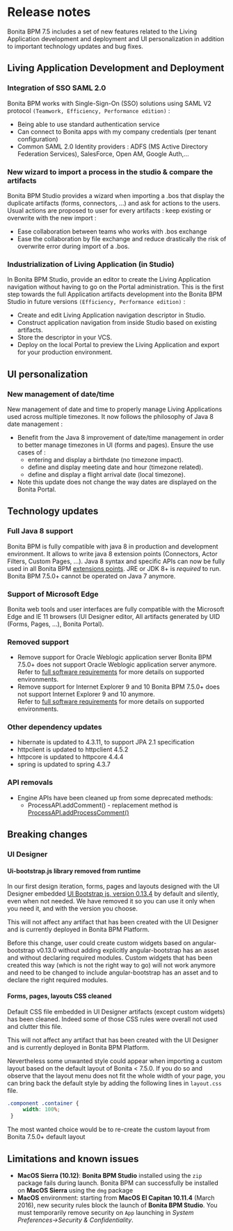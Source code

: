 # Release notes

Bonita BPM 7.5 includes a set of new features related to the Living Application development and deployment and UI personalization in addition to important technology updates and bug fixes.

<a id="living-application-development-and-deployment"/>

## Living Application Development and Deployment

### Integration of SSO SAML 2.0
Bonita BPM works with Single-Sign-On (SSO) solutions using SAML V2 protocol `(Teamwork, Efficiency, Performance edition)` : 
* Being able to use standard authentication service 
* Can connect to Bonita apps with my company credentials (per tenant configuration)
* Common SAML 2.0 Identity providers : ADFS (MS Active Directory Federation Services), SalesForce, Open AM, Google Auth,...

### New wizard to import a process in the studio & compare the artifacts 
Bonita BPM Studio provides a wizard when importing a .bos that display the duplicate artifacts (forms, connectors, ...)  and ask for actions to the users. Usual actions are proposed to user for every artifacts : keep existing or overwrite with the new import :
* Ease collaboration between teams who works with .bos exchange
* Ease the collaboration by file exchange and reduce drastically the risk of overwrite error during import of a .bos.

### Industrialization of Living Application (in Studio)
In Bonita BPM Studio, provide an editor to create the Living Application navigation without having to go on the Portal administration. This is the first step towards the full Application artifacts development into the Bonita BPM Studio in future versions `(Efficiency, Performance edition)` :
* Create and edit Living Application navigation descriptor in Studio. 
* Construct application navigation from inside Studio based on existing artifacts.
* Store the descriptor in your VCS.
* Deploy on the local Portal to preview the Living Application and export for your production environment. 

<a id="ui-personalization"/> 

## UI personalization

### New management of date/time
New management of date and time to properly manage Living Applications used across multiple timezones. It now follows the philosophy of Java 8 date management :
* Benefit from the Java 8 improvement of date/time management in order to better manage timezones in UI (forms and pages). Ensure the use cases of : 
    * entering and display a birthdate (no timezone impact).
    * define and display meeting date and hour (timezone related).
    * define and display a flight arrival date (local timezone).
* Note this update does not change the way dates are displayed on the Bonita Portal.

<a id="technology-updates"/>

## Technology updates

### Full Java 8 support
Bonita BPM is fully compatible with java 8 in production and development environment. It allows to write java 8 extension points (Connectors, Actor Filters, Custom Pages, ...). Java 8 syntax and specific APIs can now be fully used in all Bonita BPM [extensions points](software-extensibility.md#stable_extension_points).
JRE or JDK 8+ is *required* to run. Bonita BPM 7.5.0+ cannot be operated on Java 7 anymore.

### Support of Microsoft Edge
Bonita web tools and user interfaces are fully compatible with the Microsoft Edge and IE 11 browsers (UI Designer editor, All artifacts generated by UID (Forms, Pages, ...), Bonita Portal). 

### Removed support 
* Remove support for Oracle Weblogic application server
Bonita BPM 7.5.0+ does not support Oracle Weblogic application server anymore.  
Refer to [full software requirements](hardware-and-software-requirements.md) for more details on supported environments.
* Remove support for Internet Explorer 9 and 10
Bonita BPM 7.5.0+ does not support Internet Explorer 9 and 10 anymore.  
Refer to [full software requirements](hardware-and-software-requirements.md) for more details on supported environments.

### Other dependency updates
* hibernate is updated to 4.3.11, to support JPA 2.1 specification
* httpclient is updated to httpclient 4.5.2
* httpcore is updated to httpcore 4.4.4
* spring is updated to spring 4.3.7

### API removals

* Engine APIs have been cleaned up from some deprecated methods:
  * ProcessAPI.addComment() - replacement method is [ProcessAPI.addProcessComment()](http://documentation.bonitasoft.com/javadoc/api/${varVersion}/org/bonitasoft/engine/api/ProcessRuntimeAPI.html#addProcessComment-long-java.lang.String-)
  
## Breaking changes
### UI Designer
#### Ui-bootstrap.js library removed from runtime
In our first design iteration, forms, pages and layouts designed with the UI Designer embedded 
[UI Bootstrap js, version 0.13.4](http://angular-ui.github.io/bootstrap/versioned-docs/0.13.4/) by default and silently,
even when not needed. We have removed it so you can use it only when you need it, and with the version you choose. 

This will not affect any artifact that has been created with the UI Designer and is currently deployed in Bonita BPM Platform.

Before this change, user could create custom widgets based on angular-bootstrap v0.13.0 without adding explicitly
angular-bootstrap has an asset and without declaring required modules.
Custom widgets that has been created this way (which is not the right way to go) will not work anymore and need to 
be changed to include angular-bootstrap has an asset and to declare the right required modules.
  
#### Forms, pages, layouts CSS cleaned
Default CSS file embedded in UI Designer artifacts (except custom widgets) has been cleaned. Indeed some of those CSS
rules were overall not used and clutter this file.
 
This will not affect any artifact that has been created with the UI Designer and is currently deployed in Bonita BPM Platform.

Nevertheless some unwanted style could appear when importing a custom layout based on the default layout of Bonita < 7.5.0.
If you do so and observe that the layout menu does not fit the whole width of your page, you can bring back the default 
style by adding the following lines in `layout.css` file.
```css
.component .container {
     width: 100%;
 }
```
The most wanted choice would be to re-create the custom layout from Bonita 7.5.0+ default layout 

## Limitations and known issues
* **MacOS Sierra (10.12)**: **Bonita BPM Studio** installed using the `zip` package fails during launch. Bonita BPM can successfully be installed on **MacOS Sierra** using the `dmg` package
* **MacOS** environment: starting from **MacOS El Capitan 10.11.4** (March 2016), new security rules block the launch of **Bonita BPM Studio**. You must temporarily remove security on `App` launching in _System Preferences→Security & Confidentiality_.
